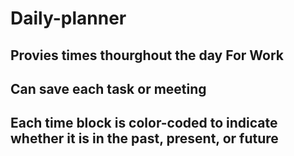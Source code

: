 # Daily-planner
## Provies times thourghout the day For Work
## Can save each task or meeting
## Each time block is color-coded to indicate whether it is in the past, present, or future

